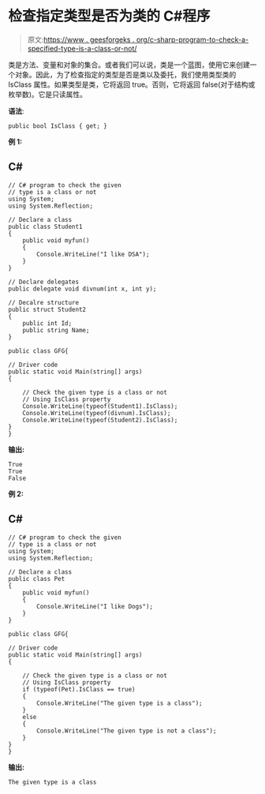 # 检查指定类型是否为类的 C#程序

> 原文:[https://www . geesforgeks . org/c-sharp-program-to-check-a-specified-type-is-a-class-or-not/](https://www.geeksforgeeks.org/c-sharp-program-to-check-a-specified-type-is-a-class-or-not/)

类是方法、变量和对象的集合。或者我们可以说，类是一个蓝图，使用它来创建一个对象。因此，为了检查指定的类型是否是类以及委托，我们使用类型类的 IsClass 属性。如果类型是类，它将返回 true。否则，它将返回 false(对于结构或枚举数)。它是只读属性。

**语法**:

```
public bool IsClass { get; }
```

**例 1:**

## C#

```
// C# program to check the given 
// type is a class or not
using System;
using System.Reflection;

// Declare a class
public class Student1
{
    public void myfun()
    {
        Console.WriteLine("I like DSA");
    }
}

// Declare delegates
public delegate void divnum(int x, int y);

// Decalre structure
public struct Student2
{
    public int Id;
    public string Name;
}

public class GFG{

// Driver code
public static void Main(string[] args)
{

    // Check the given type is a class or not
    // Using IsClass property
    Console.WriteLine(typeof(Student1).IsClass);
    Console.WriteLine(typeof(divnum).IsClass);
    Console.WriteLine(typeof(Student2).IsClass);
}
}
```

**输出:**

```
True
True
False
```

**例 2:**

## C#

```
// C# program to check the given 
// type is a class or not
using System;
using System.Reflection;

// Declare a class
public class Pet
{
    public void myfun()
    {
        Console.WriteLine("I like Dogs");
    }
}

public class GFG{

// Driver code
public static void Main(string[] args)
{

    // Check the given type is a class or not
    // Using IsClass property
    if (typeof(Pet).IsClass == true)
    {
        Console.WriteLine("The given type is a class");
    }
    else
    {
        Console.WriteLine("The given type is not a class");
    }
}
}
```

**输出:**

```
The given type is a class
```